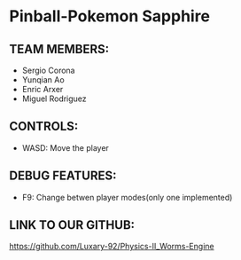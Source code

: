 # Pinball-Pokemon Sapphire

## TEAM MEMBERS:

  * Sergio Corona
  * Yunqian Ao
  * Enric Arxer
  * Miguel Rodriguez

## CONTROLS:

  * WASD: Move the player
  
## DEBUG FEATURES:

  * F9: Change betwen player modes(only one implemented)


## LINK TO OUR GITHUB:

https://github.com/Luxary-92/Physics-II_Worms-Engine
